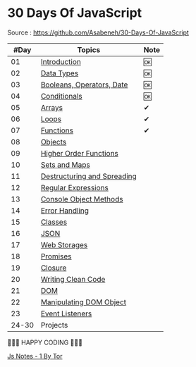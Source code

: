<h1>30 Days Of JavaScript</h1>

Source : https://github.com/Asabeneh/30-Days-Of-JavaScript

| #Day | Topics| Note |
| ---- | ----- | ---- |
| 01|[Introduction](./01_Day_Introduction/01_day.md)| 🆗
| 02|[Data Types](./02_Day_Data_types/02_day_data_types.md)| 🆗
| 03|[Booleans, Operators, Date](./03_Day_Booleans_operators_date/03_booleans_operators_date.md)| 🆗
| 04|[Conditionals](./04_Day_Conditionals/04_day_conditionals.md)| 🆗
| 05|[Arrays](./05_Day_Arrays/05_day_arrays.md)| ✔ 
| 06|[Loops](./06_Day_Loops/06_day_loops.md)|  ✔ 
| 07|[Functions](./07_Day_Functions/07_day_functions.md)| ✔ 
| 08|[Objects](./08_Day_Objects/08_day_objects.md)|
| 09|[Higher Order Functions](./09_Day_Higher_order_functions/09_day_higher_order_functions.md)|
| 10|[Sets and Maps](./10_Day_Sets_and_Maps/10_day_Sets_and_Maps.md)|
| 11|[Destructuring and Spreading](./11_Day_Destructuring_and_spreading/11_day_destructuring_and_spreading.md)                      |
| 12|[Regular Expressions](./12_Day_Regular_expressions/12_day_regular_expressions.md)                                  |
| 13|[Console Object Methods](./13_Day_Console_object_methods/13_day_console_object_methods.md)                              |
| 14|[Error Handling](./14_Day_Error_handling/14_day_error_handling.md)                                          |
| 15|[Classes](./15_Day_Classes/15_day_classes.md)                                                    |
| 16|[JSON](./16_Day_JSON/16_day_json.md)                                                         |
| 17|[Web Storages](./17_Day_Web_storages/17_day_web_storages.md)                                             |
| 18|[Promises](./18_Day_Promises/18_day_promises.md)                                                   |
| 19|[Closure](./19_Day_Closures/19_day_closures.md)                                                   |
| 20|[Writing Clean Code](./20_Day_Writing_clean_codes/20_day_writing_clean_codes.md)                                   |
| 21|[DOM](./21_Day_DOM/21_day_dom.md)                                                          |
| 22|[Manipulating DOM Object](./22_Day_Manipulating_DOM_object/22_day_manipulating_DOM_object.md)                            |
| 23|[Event Listeners](./23_Day_Event_listeners/23_day_event_listeners.md)                                        |
| 24-30|Projects|

🧡🧡🧡 HAPPY CODING 🧡🧡🧡

[Js Notes - 1 By Tor](../js-mix/js-notes-1-tor.md)

